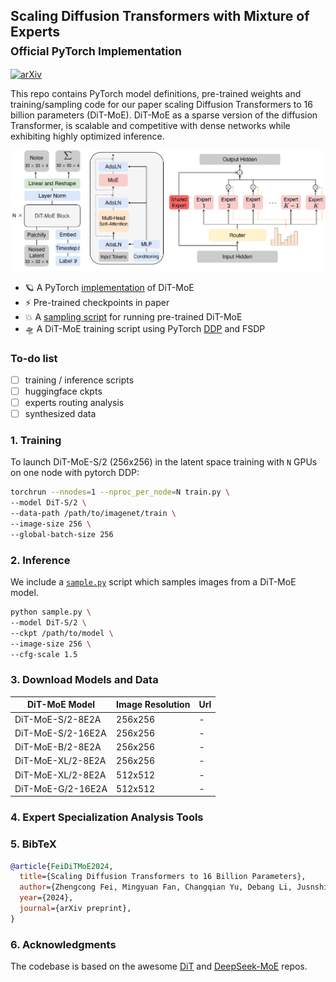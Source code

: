 ## Scaling Diffusion Transformers with Mixture of Experts <br><sub>Official PyTorch Implementation</sub>

[![arXiv](https://img.shields.io/badge/arXiv-2407.11633-b31b1b.svg)](https://arxiv.org/abs/2407.11633)

This repo contains PyTorch model definitions, pre-trained weights and training/sampling code for our paper scaling Diffusion Transformers to 16 billion parameters (DiT-MoE).
DiT-MoE as a sparse version of the diffusion Transformer, is scalable and competitive with dense networks while exhibiting highly optimized inference. 

![DiT-MoE framework](visuals/framework.png) 


* 🪐 A PyTorch [implementation](models.py) of DiT-MoE
* ⚡️ Pre-trained checkpoints in paper
* 💥 A [sampling script](sample.py) for running pre-trained DiT-MoE 
* 🛸 A DiT-MoE training script using PyTorch [DDP](train.py) and FSDP


### To-do list

- [ ] training / inference scripts
- [ ] huggingface ckpts
- [ ] experts routing analysis
- [ ] synthesized data

### 1. Training 

To launch DiT-MoE-S/2 (256x256) in the latent space training with `N` GPUs on one node with pytorch DDP:
```bash
torchrun --nnodes=1 --nproc_per_node=N train.py \
--model DiT-S/2 \
--data-path /path/to/imagenet/train \
--image-size 256 \
--global-batch-size 256
```


### 2. Inference 


We include a [`sample.py`](sample.py) script which samples images from a DiT-MoE model. 
```bash
python sample.py \
--model DiT-S/2 \
--ckpt /path/to/model \
--image-size 256 \
--cfg-scale 1.5
```


### 3. Download Models and Data 

| DiT-MoE Model     | Image Resolution | Url | 
|---------------|------------------|---------|
| DiT-MoE-S/2-8E2A | 256x256          | -   | 
| DiT-MoE-S/2-16E2A | 256x256         | -   | 
| DiT-MoE-B/2-8E2A | 256x256         | -   | 
| DiT-MoE-XL/2-8E2A | 256x256         | -   | 
| DiT-MoE-XL/2-8E2A | 512x512         | -   | 
| DiT-MoE-G/2-16E2A | 512x512         | -   | 


### 4. Expert Specialization Analysis Tools


### 5. BibTeX

```bibtex
@article{FeiDiTMoE2024,
  title={Scaling Diffusion Transformers to 16 Billion Parameters},
  author={Zhengcong Fei, Mingyuan Fan, Changqian Yu, Debang Li, Jusnshi Huang},
  year={2024},
  journal={arXiv preprint},
}
```


### 6. Acknowledgments

The codebase is based on the awesome [DiT](https://github.com/facebookresearch/DiT) and [DeepSeek-MoE](https://github.com/deepseek-ai/DeepSeek-MoE) repos. 


